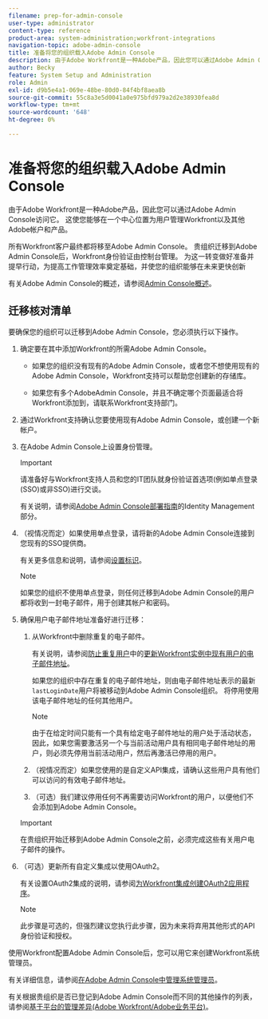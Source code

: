 ```yaml
---
filename: prep-for-admin-console
user-type: administrator
content-type: reference
product-area: system-administration;workfront-integrations
navigation-topic: adobe-admin-console
title: 准备将您的组织载入Adobe Admin Console
description: 由于Adobe Workfront是一种Adobe产品，因此您可以通过Adobe Admin Console访问它。 这使您能够在一个中心位置为用户管理Workfront以及其他Adobe帐户和产品。
author: Becky
feature: System Setup and Administration
role: Admin
exl-id: d9b5e4a1-069e-48be-80d0-84f4bf8aea8b
source-git-commit: 55c8a3e5d0041a0e975bfd979a2d2e38930fea8d
workflow-type: tm+mt
source-wordcount: '648'
ht-degree: 0%

---
```


# 准备将您的组织载入Adobe Admin Console

<!-- Audited: 12/2023 -->

由于Adobe Workfront是一种Adobe产品，因此您可以通过Adobe Admin Console访问它。 这使您能够在一个中心位置为用户管理Workfront以及其他Adobe帐户和产品。

所有Workfront客户最终都将移至Adobe Admin Console。 贵组织迁移到Adobe Admin Console后，Workfront身份验证由控制台管理。 为这一转变做好准备并提早行动，为提高工作管理效率奠定基础，并使您的组织能够在未来更快创新

有关Adobe Admin Console的概述，请参阅[Admin Console概述](https://helpx.adobe.com/cn/enterprise/using/admin-console.html)。

## 迁移核对清单

要确保您的组织可以迁移到Adobe Admin Console，您必须执行以下操作。

1. 确定要在其中添加Workfront的所需Adobe Admin Console。

   * 如果您的组织没有现有的Adobe Admin Console，或者您不想使用现有的Adobe Admin Console，Workfront支持可以帮助您创建新的存储库。

   * 如果您有多个AdobeAdmin Console，并且不确定哪个页面最适合将Workfront添加到，请联系Workfront支持部门。

1. 通过Workfront支持确认您要使用现有Adobe Admin Console，或创建一个新帐户。

1. 在Adobe Admin Console上设置身份管理。

   >[!IMPORTANT]
   >
   >请准备好与Workfront支持人员和您的IT团队就身份验证首选项(例如单点登录(SSO)或非SSO)进行交谈。

   有关说明，请参阅[Adobe Admin Console部署指南](https://helpx.adobe.com/enterprise/using/deployment-planning.html)的Identity Management部分。

1. （视情况而定）如果使用单点登录，请将新的Adobe Admin Console连接到您现有的SSO提供商。

   有关更多信息和说明，请参阅[设置标识](https://helpx.adobe.com/enterprise/using/set-up-identity.html)。

   >[!NOTE]
   >
   >如果您的组织不使用单点登录，则任何迁移到Adobe Admin Console的用户都将收到一封电子邮件，用于创建其帐户和密码。

1. 确保用户电子邮件地址准备好进行迁移：

   1. 从Workfront中删除重复的电子邮件。

      有关说明，请参阅[防止重复用户](/help/quicksilver/administration-and-setup/manage-workfront/security/prevent-duplicate-users.md)中的[更新Workfront实例中现有用户的电子邮件地址](/help/quicksilver/administration-and-setup/manage-workfront/security/prevent-duplicate-users.md#update-email-addresses-of-existing-users-in-your-workfront-instance)。

      如果您的组织中存在重复的电子邮件地址，则由电子邮件地址表示的最新`lastLoginDate`用户将被移动到Adobe Admin Console组织。 将停用使用该电子邮件地址的任何其他用户。

      >[!NOTE]
      >
      >由于在给定时间只能有一个具有给定电子邮件地址的用户处于活动状态，因此，如果您需要激活另一个与当前活动用户具有相同电子邮件地址的用户，则必须先停用当前活动用户，然后再激活已停用的用户。

   1. （视情况而定）如果您使用的是自定义API集成，请确认这些用户具有他们可以访问的有效电子邮件地址。

   1. （可选）我们建议停用任何不再需要访问Workfront的用户，以便他们不会添加到Adobe Admin Console。

   >[!IMPORTANT]
   >
   >在贵组织开始迁移到Adobe Admin Console之前，必须完成这些有关用户电子邮件的操作。

1. （可选）更新所有自定义集成以使用OAuth2。

   有关设置OAuth2集成的说明，请参阅[为Workfront集成创建OAuth2应用程序](../../administration-and-setup/configure-integrations/create-oauth-application.md)。

   >[!NOTE]
   >
   >此步骤是可选的，但强烈建议您执行此步骤，因为未来将弃用其他形式的API身份验证和授权。

使用Workfront配置Adobe Admin Console后，您可以用它来创建Workfront系统管理员。

有关详细信息，请参阅[在Adobe Admin Console中管理系统管理员](../../administration-and-setup/add-users/create-and-manage-users/admin-console.md)。

有关根据贵组织是否已登记到Adobe Admin Console而不同的其他操作的列表，请参阅[基于平台的管理差异(Adobe Workfront/Adobe业务平台)](../../administration-and-setup/get-started-wf-administration/actions-in-admin-console.md)。
